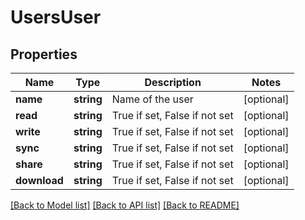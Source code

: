 # UsersUser

## Properties
Name | Type | Description | Notes
------------ | ------------- | ------------- | -------------
**name** | **string** | Name of the user | [optional] 
**read** | **string** | True if set, False if not set | [optional] 
**write** | **string** | True if set, False if not set | [optional] 
**sync** | **string** | True if set, False if not set | [optional] 
**share** | **string** | True if set, False if not set | [optional] 
**download** | **string** | True if set, False if not set | [optional] 

[[Back to Model list]](../README.md#documentation-for-models) [[Back to API list]](../README.md#documentation-for-api-endpoints) [[Back to README]](../README.md)


